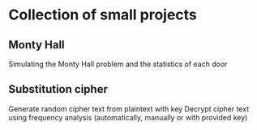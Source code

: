 # Collection of small projects
## Monty Hall
Simulating the Monty Hall problem and the statistics of each door

## Substitution cipher
Generate random cipher text from plaintext with key
Decrypt cipher text using frequency analysis (automatically, manually or with provided key)